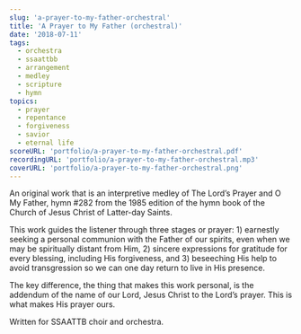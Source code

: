 ```yaml
---
slug: 'a-prayer-to-my-father-orchestral'
title: 'A Prayer to My Father (orchestral)'
date: '2018-07-11'
tags:
  - orchestra
  - ssaattbb
  - arrangement
  - medley
  - scripture
  - hymn
topics:
  - prayer
  - repentance
  - forgiveness
  - savior
  - eternal life
scoreURL: 'portfolio/a-prayer-to-my-father-orchestral.pdf'
recordingURL: 'portfolio/a-prayer-to-my-father-orchestral.mp3'
coverURL: 'portfolio/a-prayer-to-my-father-orchestral.png'
---
```


An original work that is an interpretive medley of The Lord’s Prayer and O My Father, hymn #282 from the 1985 edition of the hymn book of the Church of Jesus Christ of Latter-day Saints.

This work guides the listener through three stages or prayer: 1) earnestly seeking a personal communion with the Father of our spirits, even when we may be spiritually distant from Him, 2) sincere expressions for gratitude for every blessing, including His forgiveness, and 3) beseeching His help to avoid transgression so we can one day return to live in His presence.

The key difference, the thing that makes this work personal, is the addendum of the name of our Lord, Jesus Christ to the Lord’s prayer. This is what makes His prayer ours.

Written for SSAATTB choir and orchestra.
